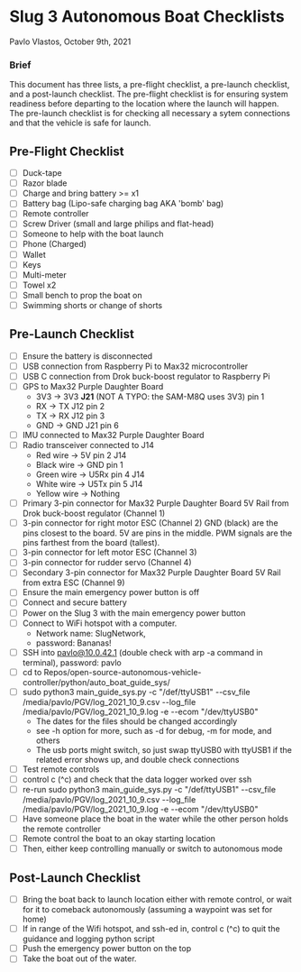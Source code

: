 # Slug 3 Autonomous Boat Checklists
Pavlo Vlastos, October 9th, 2021

### Brief
This document has three lists, a pre-flight checklist, a pre-launch checklist, and a post-launch checklist. The pre-flight checklist is for ensuring system readiness before departing to the location where the launch will happen. The pre-launch checklist is for checking all necessary a sytem connections and that the vehicle is safe for launch.

## Pre-Flight Checklist
- [ ] Duck-tape
- [ ] Razor blade
- [ ] Charge and bring battery >= x1
- [ ] Battery bag (Lipo-safe charging bag AKA 'bomb' bag)
- [ ] Remote controller
- [ ] Screw Driver (small and large philips and flat-head)
- [ ] Someone to help with the boat launch
- [ ] Phone (Charged)
- [ ] Wallet
- [ ] Keys 
- [ ] Multi-meter
- [ ] Towel x2 
- [ ] Small bench to prop the boat on
- [ ] Swimming shorts or change of shorts

## Pre-Launch Checklist
- [ ] Ensure the battery is disconnected
- [ ] USB connection from Raspberry Pi to Max32 microcontroller
- [ ] USB C connection from Drok buck-boost regulator to Raspberry Pi
- [ ] GPS to Max32 Purple Daughter Board 
  * 3V3 -> 3V3 **J21** (NOT A TYPO: the SAM-M8Q uses 3V3) pin 1 
  * RX  -> TX J12 pin 2
  * TX  -> RX J12 pin 3
  * GND -> GND J21 pin 6
- [ ] IMU connected to Max32 Purple Daughter Board
- [ ] Radio transceiver connected to J14
  * Red wire    -> 5V pin 2 J14 
  * Black wire  -> GND pin 1 
  * Green wire  -> U5Rx pin 4 J14
  * White wire  -> U5Tx pin 5 J14
  * Yellow wire -> Nothing
- [ ] Primary 3-pin connector for Max32 Purple Daughter Board 5V Rail from Drok buck-boost regulator (Channel 1)
- [ ] 3-pin connector for right motor ESC (Channel 2) GND (black) are the pins closest to the board. 5V are pins in the middle. PWM signals are the pins farthest from the board (tallest).
- [ ] 3-pin connector for left motor ESC (Channel 3)
- [ ] 3-pin connector for rudder servo (Channel 4)
- [ ] Secondary 3-pin connector for Max32 Purple Daughter Board 5V Rail from extra ESC (Channel 9)
- [ ] Ensure the main emergency power button is off
- [ ] Connect and secure battery
- [ ] Power on the Slug 3 with the main emergency power button
- [ ] Connect to WiFi hotspot with a computer. 
  * Network name: SlugNetwork, 
  * password: Bananas!
- [ ] SSH into pavlo@10.0.42.1 (double check with arp -a command in terminal), password: pavlo
- [ ] cd to Repos/open-source-autonomous-vehicle-controller/python/auto_boat_guide_sys/
- [ ] sudo python3 main_guide_sys.py -c "/def/ttyUSB1" --csv_file /media/pavlo/PGV/log_2021_10_9.csv --log_file /media/pavlo/PGV/log_2021_10_9.log -e --ecom "/dev/ttyUSB0" 
  * The dates for the files should be changed accordingly
  * see -h option for more, such as -d for debug, -m for mode, and others
  * The usb ports might switch, so just swap ttyUSB0 with ttyUSB1 if the related error shows up, and double check connections
- [ ] Test remote controls
- [ ] control c (^c) and check that the data logger worked over ssh
- [ ] re-run sudo python3 main_guide_sys.py -c "/def/ttyUSB1" --csv_file /media/pavlo/PGV/log_2021_10_9.csv --log_file /media/pavlo/PGV/log_2021_10_9.log -e --ecom "/dev/ttyUSB0" 
- [ ] Have someone place the boat in the water while the other person holds the remote controller
- [ ] Remote control the boat to an okay starting location
- [ ] Then, either keep controlling manually or switch to autonomous mode

## Post-Launch Checklist
- [ ]  Bring the boat back to launch location either with remote control, or wait for it to comeback autonomously (assuming a waypoint was set for home)
- [ ]  If in range of the Wifi hotspot, and ssh-ed in, control c (^c) to quit the guidance and logging python script
- [ ] Push the emergency power button on the top
- [ ] Take the boat out of the water.
